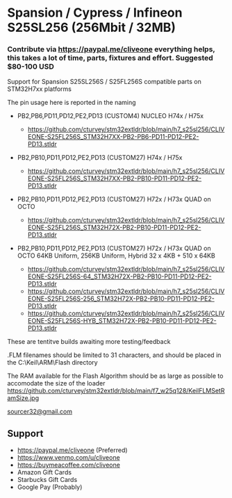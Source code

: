 # Spansion / Cypress / Infineon S25SL256 (256Mbit / 32MB)
### Contribute via   https://paypal.me/cliveone  everything helps, this takes a lot of time, parts, fixtures and effort. Suggested $80-100 USD

Support for Spansion S25SL256S / S25FL256S compatible parts on STM32H7xx platforms

The pin usage here is reported in the naming
   
 * PB2,PB6,PD11,PD12,PE2,PD13 (CUSTOM4) NUCLEO H74x / H75x
   *  https://github.com/cturvey/stm32extldr/blob/main/h7_s25sl256/CLIVEONE-S25FL256S_STM32H7XX-PB2-PB6-PD11-PD12-PE2-PD13.stldr

 * PB2,PB10,PD11,PD12,PE2,PD13 (CUSTOM27) H74x / H75x
   *  https://github.com/cturvey/stm32extldr/blob/main/h7_s25sl256/CLIVEONE-S25FL256S_STM32H7XX-PB2-PB10-PD11-PD12-PE2-PD13.stldr

 * PB2,PB10,PD11,PD12,PE2,PD13 (CUSTOM27) H72x / H73x QUAD on OCTO
   *  https://github.com/cturvey/stm32extldr/blob/main/h7_s25sl256/CLIVEONE-S25FL256S_STM32H72X-PB2-PB10-PD11-PD12-PE2-PD13.stldr

 * PB2,PB10,PD11,PD12,PE2,PD13 (CUSTOM27) H72x / H73x QUAD on OCTO 64KB Uniform, 256KB Uniform, Hybrid 32 x 4KB + 510 x 64KB
   *  https://github.com/cturvey/stm32extldr/blob/main/h7_s25sl256/CLIVEONE-S25FL256S-64_STM32H72X-PB2-PB10-PD11-PD12-PE2-PD13.stldr
   *  https://github.com/cturvey/stm32extldr/blob/main/h7_s25sl256/CLIVEONE-S25FL256S-256_STM32H72X-PB2-PB10-PD11-PD12-PE2-PD13.stldr
   *  https://github.com/cturvey/stm32extldr/blob/main/h7_s25sl256/CLIVEONE-S25FL256S-HYB_STM32H72X-PB2-PB10-PD11-PD12-PE2-PD13.stldr

These are tentitve builds awaiting more testing/feedback

.FLM filenames should be limited to 31 characters, and should be placed in the C:\Keil\ARM\Flash directory

The RAM available for the Flash Algorithm should be as large as possible to accomodate the size of the loader
https://github.com/cturvey/stm32extldr/blob/main/f7_w25q128/KeilFLMSetRamSize.jpg

 sourcer32@gmail.com
 
##  Support
 
  *  https://paypal.me/cliveone (Preferred)
  *  https://www.venmo.com/u/cliveone
  *  https://buymeacoffee.com/cliveone
  *  Amazon Gift Cards
  *  Starbucks Gift Cards
  *  Google Pay (Probably) 
